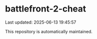 # battlefront-2-cheat

Last updated: 2025-06-13 19:45:57

This repository is automatically maintained.
